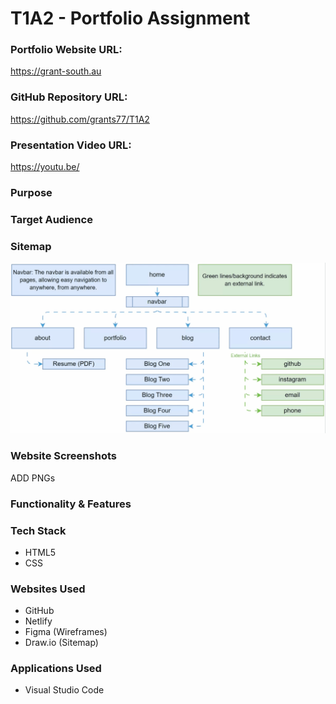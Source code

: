 # T1A2 - Portfolio Assignment

### Portfolio Website URL:
https://grant-south.au

### GitHub Repository URL:
https://github.com/grants77/T1A2

### Presentation Video URL:
https://youtu.be/

### Purpose

### Target Audience

### Sitemap
![Sitemap](/docs/Sitemap.gif)

### Website Screenshots
ADD PNGs

### Functionality & Features

### Tech Stack
- HTML5
- CSS

### Websites Used
- GitHub
- Netlify
- Figma (Wireframes)
- Draw.io (Sitemap)

### Applications Used
- Visual Studio Code